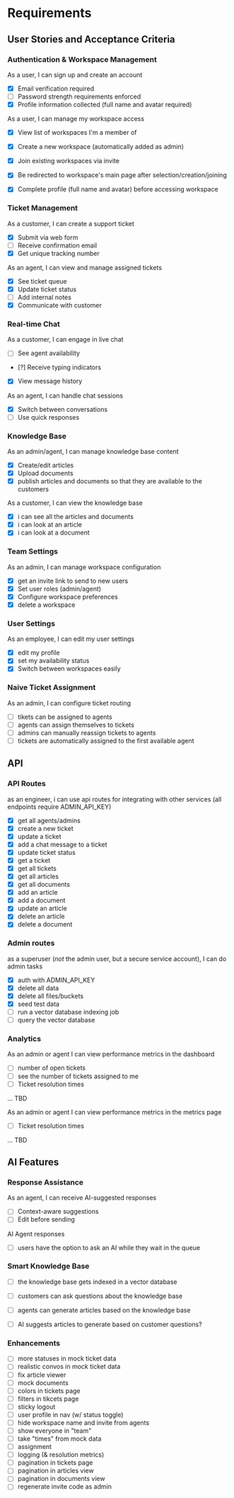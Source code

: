 # Requirements

## User Stories and Acceptance Criteria

### Authentication & Workspace Management
As a user, I can sign up and create an account
- [x] Email verification required
- [ ] Password strength requirements enforced
- [x] Profile information collected (full name and avatar required)

As a user, I can manage my workspace access
- [x] View list of workspaces I'm a member of
- [x] Create a new workspace (automatically added as admin)
- [x] Join existing workspaces via invite
- [x] Be redirected to workspace's main page after selection/creation/joining
- [x] Complete profile (full name and avatar) before accessing workspace


### Ticket Management
As a customer, I can create a support ticket
- [x] Submit via web form
- [ ] Receive confirmation email
- [x] Get unique tracking number

As an agent, I can view and manage assigned tickets
- [x] See ticket queue
- [x] Update ticket status
- [ ] Add internal notes
- [x] Communicate with customer

### Real-time Chat
As a customer, I can engage in live chat
- [ ] See agent availability
- [?] Receive typing indicators
- [x] View message history

As an agent, I can handle chat sessions
- [x] Switch between conversations
- [ ] Use quick responses

### Knowledge Base

As an admin/agent, I can manage knowledge base content
- [x] Create/edit articles
- [x] Upload documents
- [x] publish articles and documents so that they are available to the customers

As a customer, I can view the knowledge base
- [x] i can see all the articles and documents
- [x] i can look at an article
- [x] i can look at a document

### Team Settings

As an admin, I can manage workspace configuration
- [x] get an invite link to send to new users
- [x] Set user roles (admin/agent)
- [x] Configure workspace preferences
- [x] delete a workspace

### User Settings

As an employee, I can edit my user settings
- [x] edit my profile
- [x] set my availability status
- [x] Switch between workspaces easily

### Naive Ticket Assignment

As an admin, I can configure ticket routing
- [ ] tikets can be assigned to agents
- [ ] agents can assign themselves to tickets
- [ ] admins can manually reassign tickets to agents
- [ ] tickets are automatically assigned to the first available agent

## API 

### API Routes

as an engineer, i can use api routes for integrating with other services (all endpoints require ADMIN_API_KEY)
- [x] get all agents/admins
- [x] create a new ticket
- [x] update a ticket
- [x] add a chat message to a ticket
- [x] update ticket status
- [x] get a ticket
- [x] get all tickets
- [x] get all articles
- [x] get all documents
- [x] add an article
- [x] add a document
- [x] update an article
- [x] delete an article
- [x] delete a document

### Admin routes

as a superuser (*not* the admin user, but a secure service account), I can do admin tasks
- [x] auth with ADMIN_API_KEY
- [x] delete all data
- [x] delete all files/buckets
- [x] seed test data
- [ ] run a vector database indexing job
- [ ] query the vector database

### Analytics

As an admin or agent I can view performance metrics in the dashboard
- [ ] number of open tickets
- [ ] see the number of tickets assigned to me
- [ ] Ticket resolution times

... TBD

As an admin or agent I can view performance metrics in the metrics page
- [ ] Ticket resolution times

... TBD

## AI Features

### Response Assistance

As an agent, I can receive AI-suggested responses
- [ ] Context-aware suggestions
- [ ] Edit before sending

AI Agent responses
- [ ] users have the option to ask an AI while they wait in the queue

### Smart Knowledge Base
- [ ] the knowledge base gets indexed in a vector database
- [ ] customers can ask questions about the knowledge base
- [ ] agents can generate articles based on the knowledge base
- [ ] AI suggests articles to generate based on customer questions?


### Enhancements

- [ ] more statuses in mock ticket data
- [ ] realistic convos in mock ticket data
- [ ] fix article viewer
- [ ] mock documents
- [ ] colors in tickets page
- [ ] filters in tikcets page
- [ ] sticky logout
- [ ] user profile in nav (w/ status toggle)
- [ ] hide workspace name and invite from agents
- [ ] show everyone in "team"
- [ ] take "times" from mock data
- [ ] assignment
- [ ] logging (& resolution metrics)
- [ ] pagination in tickets page
- [ ] pagination in articles view
- [ ] pagination in documents view
- [ ] regenerate invite code as admin
